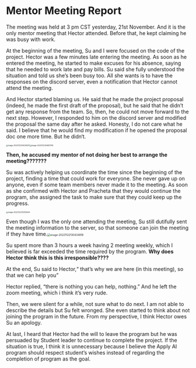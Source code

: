 

# Mentor Meeting Report

The meeting was held at 3 pm CST yesterday, 21st November. And it is the only mentor meeting that Hector attended. Before that, he kept claiming he was busy with work.

At the beginning of the meeting, Su and I were focused on the code of the project. Hector was a few minutes late entering the meeting. As soon as he entered the meeting, he started to make excuses for his absence, saying that he needed to work late and pay bills. Su said she fully understood the situation and told us she’s been busy too. All she wants is to have the responses on the discord server, even a notification that Hector cannot attend the meeting. 

And Hector started blaming us. He said that he made the project proposal (indeed, he made the first draft of the proposal), but he said that he didn’t get any response from the team. So, then, he could not move forward to the next step. However, I responded to him on the discord server and modified the proposal the same day after he asked.  Honesty, I do not care what he said. I believe that he would find my modification if he opened the proposal doc one more time. But he didn‘t.

<img src="/Users/kangyufeng/Library/Application%20Support/typora-user-images/image-20221122124538351.png" alt="image-20221122124538351" style="zoom:33%;" /><img src="/Users/kangyufeng/Library/Application%20Support/typora-user-images/image-20221122124601760.png" alt="image-20221122124601760" style="zoom:33%;" />

**Then, he accused my mentor of not doing her best to arrange the meeting???????** 

Su was actively helping us coordinate the time since the beginning of the project, finding a time that could work for everyone.    She never gave up on anyone, even if some team members never made it to the meeting. As soon as she confirmed with Hector and Pracheta that they would continue the program, she assigned the task to make sure that they could keep up the progress. 

<img src="/Users/kangyufeng/Library/Application%20Support/typora-user-images/image-20221122130103644.png" alt="image-20221122130103644" style="zoom: 33%;" />

Even though I was the only one attending the meeting, Su still dutifully sent the meeting information to the server, so that someone can join the meeting if they have time.<img src="/Users/kangyufeng/Library/Application%20Support/typora-user-images/image-20221122130434818.png" alt="image-20221122130434818" style="zoom:50%;" />

Su spent more than 3 hours a week having 2 meeting weekly, which I believed is far exceeded the time required by the program. **Why does Hector think this is this irresponsible????**

At the end, Su said to Hector,“ that’s why we are here (in this meeting), so that we can help you”

Hector replied, “there is nothing you can help, nothing.” And he left the zoom meeting, which i think it’s very rude.

Then, we were silent for a while, not sure what to do next. I am not able to describe the details but Su felt wronged. She even started to think about not joining the program in the future. From my perspective, I think Hector owes Su an apology.



At last, I heard that Hector had the will to leave the program but he was persuaded by Student leader to continue to complete the project. If the situation is true, I think it is unnecessary because I believe the Apply AI program should respect student’s wishes instead of regarding the completion of program as the goal.